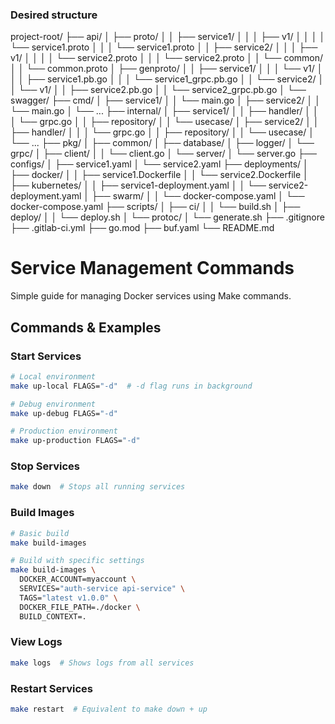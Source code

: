 ### Desired structure

project-root/ ├── api/ │ ├── proto/ │ │ ├── service1/ │ │ │ ├── v1/ │ │ │ │ └── service1.proto │ │ │ └── service1.proto │ │ ├── service2/ │ │ │ ├── v1/ │ │ │ │ └── service2.proto │ │ │ └── service2.proto │ │ └── common/ │ │ └── common.proto │ ├── genproto/ │ │ ├── service1/ │ │ │ └── v1/ │ │ │ ├── service1.pb.go │ │ │ └── service1_grpc.pb.go │ │ └── service2/ │ │ └── v1/ │ │ ├── service2.pb.go │ │ └── service2_grpc.pb.go │ └── swagger/ ├── cmd/ │ ├── service1/ │ │ └── main.go │ ├── service2/ │ │ └── main.go │ └── ... ├── internal/ │ ├── service1/ │ │ ├── handler/ │ │ │ └── grpc.go │ │ ├── repository/ │ │ └── usecase/ │ ├── service2/ │ │ ├── handler/ │ │ │ └── grpc.go │ │ ├── repository/ │ │ └── usecase/ │ └── ... ├── pkg/ │ ├── common/ │ ├── database/ │ ├── logger/ │ └── grpc/ │ ├── client/ │ │ └── client.go │ └── server/ │ └── server.go ├── configs/ │ ├── service1.yaml │ └── service2.yaml ├── deployments/ │ ├── docker/ │ │ ├── service1.Dockerfile │ │ └── service2.Dockerfile │ ├── kubernetes/ │ │ ├── service1-deployment.yaml │ │ └── service2-deployment.yaml │ ├── swarm/ │ │ └── docker-compose.yaml │ └── docker-compose.yaml ├── scripts/ │ ├── ci/ │ │ └── build.sh │ ├── deploy/ │ │ └── deploy.sh │ └── protoc/ │ └── generate.sh ├── .gitignore ├── .gitlab-ci.yml ├── go.mod ├── buf.yaml └── README.md

# Service Management Commands

Simple guide for managing Docker services using Make commands.

## Commands & Examples

### Start Services
```bash
# Local environment
make up-local FLAGS="-d"  # -d flag runs in background

# Debug environment
make up-debug FLAGS="-d"

# Production environment
make up-production FLAGS="-d"
```

### Stop Services
```bash
make down  # Stops all running services
```

### Build Images
```bash
# Basic build
make build-images

# Build with specific settings
make build-images \
  DOCKER_ACCOUNT=myaccount \
  SERVICES="auth-service api-service" \
  TAGS="latest v1.0.0" \
  DOCKER_FILE_PATH=./docker \
  BUILD_CONTEXT=.
```

### View Logs
```bash
make logs  # Shows logs from all services
```

### Restart Services
```bash
make restart  # Equivalent to make down + up
```